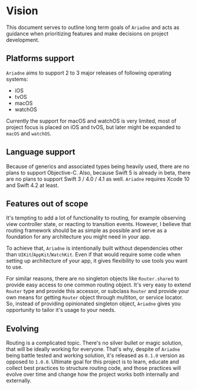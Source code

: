 # Vision

This document serves to outline long term goals of `Ariadne` and acts as guidance when prioritizing features and make decisions on project development.

## Platforms support

`Ariadne` aims to support 2 to 3 major releases of following operating systems:

* iOS
* tvOS
* macOS
* watchOS

Currently the support for macOS and watchOS is very limited, most of project focus is placed on iOS and tvOS, but later might be expanded to `macOS` and `watchOS`.

## Language support

Because of generics and associated types being heavily used, there are no plans to support Objective-C. Also, because Swift 5 is already in beta, there are no plans to support Swift 3 / 4.0 / 4.1 as well. `Ariadne` requires Xcode 10 and Swift 4.2 at least.

## Features out of scope

It's tempting to add a lot of functionality to routing, for example observing view controller state, or reacting to transition events. However, I believe that routing framework should be as simple as possible and serve as a foundation for any architecture you might need in your app.

To achieve that, `Ariadne` is intentionally built without dependencies other than `UIKit`/`AppKit`/`WatchKit`. Even if that would require some code when setting up architecture of your app, it gives flexibility to use tools you want to use.

For similar reasons, there are no singleton objects like `Router.shared` to provide easy access to one common routing object. It's very easy to extend `Router` type and provide this accessor, or subclass `Router` and provide your own means for getting `Router` object through multiton, or service locator. So, instead of providing opinionated singleton object, `Ariadne` gives you opportunity to tailor it's usage to your needs.

## Evolving

Routing is a complicated topic. There's no silver bullet or magic solution, that will be ideally working for everyone. That's why, despite of `Ariadne` being battle tested and working solution, it's released as `0.1.0` version as opposed to `1.0.0`. Ultimate goal for this project is to learn, educate and collect best practices to structure routing code, and those practices will evolve over time and change how the project works both internally and externally.
